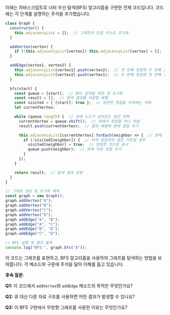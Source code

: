 아래는 자바스크립트로 너비 우선 탐색(BFS) 알고리즘을 구현한 전체 코드입니다. 코드에는 각 단계를 설명하는 주석을 추가했습니다.

```javascript
class Graph {
  constructor() {
    this.adjacencyList = {};  // 그래프의 인접 리스트 초기화
  }

  addVertex(vertex) {
    if (!this.adjacencyList[vertex]) this.adjacencyList[vertex] = [];  // 새 정점 추가
  }

  addEdge(vertex1, vertex2) {
    this.adjacencyList[vertex1].push(vertex2);  // 첫 번째 정점에 두 번째 정점을 인접 정점으로 추가
    this.adjacencyList[vertex2].push(vertex1);  // 두 번째 정점에 첫 번째 정점을 인접 정점으로 추가
  }

  bfs(start) {
    const queue = [start];  // BFS 탐색을 위한 큐 초기화
    const result = [];  // 탐색 결과를 저장할 배열
    const visited = { [start]: true };  // 방문한 정점을 추적하는 객체
    let currentVertex;

    while (queue.length) {  // 큐에 노드가 남아있는 동안 반복
      currentVertex = queue.shift();  // 큐에서 정점을 하나 꺼냄
      result.push(currentVertex);  // 결과 배열에 현재 정점 추가

      this.adjacencyList[currentVertex].forEach(neighbor => {  // 현재 정점의 모든 이웃에 대해 반복
        if (!visited[neighbor]) {  // 아직 방문하지 않은 이웃일 경우
          visited[neighbor] = true;  // 방문한 것으로 표시
          queue.push(neighbor);  // 큐에 이웃 정점 추가
        }
      });
    }

    return result;  // 탐색 결과 반환
  }
}

// 그래프 생성 및 초기화 예제
const graph = new Graph();
graph.addVertex("A");
graph.addVertex("B");
graph.addVertex("C");
graph.addVertex("D");
graph.addEdge("A", "B");
graph.addEdge("A", "C");
graph.addEdge("B", "D");
graph.addEdge("C", "D");

// BFS 실행 및 결과 출력
console.log("BFS:", graph.bfs("A"));
```

이 코드는 그래프를 표현하고, BFS 알고리즘을 사용하여 그래프를 탐색하는 방법을 보여줍니다. 각 메소드와 구문에 주석을 달아 이해를 돕고 있습니다.

**후속 질문**:

**Q1:** 이 코드에서 `addVertex`와 `addEdge` 메소드의 목적은 무엇인가요?

**Q2:** 큐 대신 다른 자료 구조를 사용하면 어떤 결과가 발생할 수 있나요?

**Q3:** 이 BFS 구현에서 무방향 그래프를 사용한 이유는 무엇인가요?
